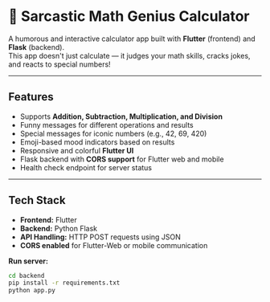 # 🧠 Sarcastic Math Genius Calculator

A humorous and interactive calculator app built with **Flutter** (frontend) and **Flask** (backend).  
This app doesn't just calculate — it judges your math skills, cracks jokes, and reacts to special numbers!  

---

## Features

- Supports **Addition, Subtraction, Multiplication, and Division**
- Funny messages for different operations and results
- Special messages for iconic numbers (e.g., 42, 69, 420)
- Emoji-based mood indicators based on results
- Responsive and colorful **Flutter UI**
- Flask backend with **CORS support** for Flutter web and mobile
- Health check endpoint for server status

---

## Tech Stack

- **Frontend:** Flutter  
- **Backend:** Python Flask  
- **API Handling:** HTTP POST requests using JSON  
- **CORS enabled** for Flutter-Web or mobile communication  

**Run server:**

```bash
cd backend
pip install -r requirements.txt
python app.py
